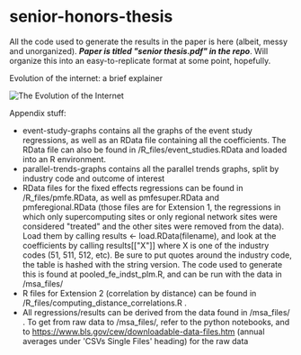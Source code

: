 # senior-honors-thesis
All the code used to generate the results in the paper is here (albeit, messy and unorganized). ***Paper is titled "senior thesis.pdf" in the repo***. Will organize this into an easy-to-replicate format at some point, hopefully.

Evolution of the internet: a brief explainer

![The Evolution of the Internet](https://i.imgur.com/DPFqzFU.png)


Appendix stuff:
- event-study-graphs contains all the graphs of the event study regressions, as well as an RData file containing all the coefficients. The RData file can also be found in /R_files/event_studies.RData and loaded into an R environment. 
- parallel-trends-graphs contains all the parallel trends graphs, split by industry code and outcome of interest
- RData files for the fixed effects regressions can be found in /R_files/pmfe.RData, as well as pmfesuper.RData and pmferegional.RData (those files are for Extension 1, the regressions in which only supercomputing sites or only regional network sites were considered "treated" and the other sites were removed from the data). Load them by calling results <- load.RData(filename), and look at the coefficients by calling results[["X"]] where X is one of the industry codes (51, 511, 512, etc). Be sure to put quotes around the industry code, the table is hashed with the string version. The code used to generate this is found at pooled_fe_indst_plm.R, and can be run with the data in /msa_files/
- R files for Extension 2 (correlation by distance) can be found in /R_files/computing_distance_correlations.R .
- All regressions/results can be derived from the data found in /msa_files/ . To get from raw data to /msa_files/, refer to the python notebooks, and to https://www.bls.gov/cew/downloadable-data-files.htm (annual averages under 'CSVs
Single Files' heading) for the raw data

